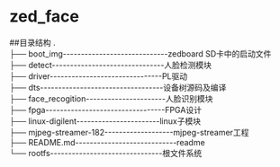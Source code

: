 # zed_face

##目录结构
.<br>
├── boot_img-----------------------------zedboard SD卡中的启动文件<br>
├── detect-------------------------------人脸检测模块<br>
├── driver-------------------------------PL驱动<br>
├── dts----------------------------------设备树源码及编译<br>
├── face_recogition----------------------人脸识别模块<br>
├── fpga---------------------------------FPGA设计<br>
├── linux-digilent-----------------------linux子模块<br>
├── mjpeg-streamer-182-------------------mjpeg-streamer工程<br>
├── README.md----------------------------readme<br>
└── rootfs-------------------------------根文件系统<br>
